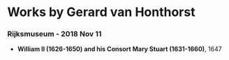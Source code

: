 # Works by Gerard van Honthorst

### Rijksmuseum - 2018 Nov 11
- **William II (1626-1650) and his Consort Mary Stuart (1631-1660)**, 1647